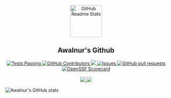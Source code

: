 <p align="center">
 <img width="100px" src="https://res.cloudinary.com/anuraghazra/image/upload/v1594908242/logo_ccswme.svg" align="center" alt="GitHub Readme Stats" />
 <h2 align="center">Awalnur's Github</h2>
<!--  <p align="center">Get dynamically generated GitHub stats on your READMEs!</p> -->
</p>
  <p align="center">
    <a href="https://github.com/awalnur/github-readme-stats/actions">
      <img alt="Tests Passing" src="https://github.com/awalnur/github-readme-stats/workflows/Test/badge.svg" />
    </a>
    <a href="https://github.com/awalnur/github-readme-stats/graphs/contributors">
      <img alt="GitHub Contributors" src="https://img.shields.io/github/contributors/awalnur/github-readme-stats" />
    </a>
    <a href="https://codecov.io/gh/awalnur/github-readme-stats">
      <img src="https://codecov.io/gh/anuraghazra/github-readme-stats/branch/master/graph/badge.svg" />
    </a>
    <a href="https://github.com/awalnur/github-readme-stats/issues">
      <img alt="Issues" src="https://img.shields.io/github/issues/awalnur/github-readme-stats?color=0088ff" />
    </a>
    <a href="https://github.com/awalnur/github-readme-stats/pulls">
      <img alt="GitHub pull requests" src="https://img.shields.io/github/issues-pr/awalnur/github-readme-stats?color=0088ff" />
    </a>
    <a href="https://securityscorecards.dev/viewer/?uri=github.com/awalnur/github-readme-stats">
      <img alt="OpenSSF Scorecard" src="https://api.securityscorecards.dev/projects/github.com/awalnur/github-readme-stats/badge" />
    </a>
    <br />
    <br />
    <a href="https://a.paddle.com/v2/click/16413/119403?link=1227">
      <img src="https://img.shields.io/badge/Supported%20by-VSCode%20Power%20User%20%E2%86%92-gray.svg?colorA=655BE1&colorB=4F44D6&style=for-the-badge"/>
    </a>
    <a href="https://a.paddle.com/v2/click/16413/119403?link=2345">
      <img src="https://img.shields.io/badge/Supported%20by-Node%20Cli.com%20%E2%86%92-gray.svg?colorA=61c265&colorB=4CAF50&style=for-the-badge"/>
    </a>
  </p>
  <p align="center">
    
   ![Awalnur's GitHub stats](https://github-readme-stats.vercel.app/api?username=awalnur&show_icons=true&theme=radical)
  
  </p>
</p>
